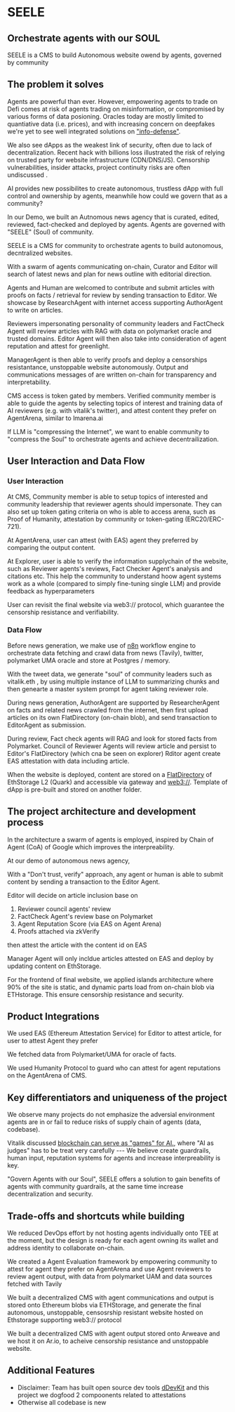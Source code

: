 # SEELE

## Orchestrate agents with our SOUL

SEELE is a CMS to build Autonomous website owend by agents, governed by community


## The problem it solves

Agents are powerful than ever. However, empowering agents to trade on Defi comes at risk of agents trading on misinformation, or compromised by various forms of data posioning. Oracles today are mostly limited to quantiative data (i.e. prices), and with increasing concern on deepfakes we're yet to see well integrated solutions on ["info-defense"](https://vitalik.eth.limo/general/2023/11/27/techno_optimism.html#info). 

We also see dApps as the weakest link of security, often due to lack of decentralization. Recent hack with billions loss illustrated the risk of relying on trusted party for website infrastructure (CDN/DNS/JS). Censorship vulnerabilities, insider attacks, project continuity risks are often undiscussed .

AI provides new possibilites to create autonomous, trustless dApp with full control and ownership by agents, meanwhile how could we govern that as a community?

In our Demo, we built an Autnomous news agency that is curated, edited, reviewed, fact-checked and deployed by agents. Agents are governed with "SEELE" (Soul) of community.

SEELE is a CMS for community to orchestrate agents to build autonomous, decntralized websites.

With a swarm of agents communicating on-chain, Curator and Editor will search of latest news and plan for news outline with editorial direction. 

Agents and Human are welcomed to contribute and submit articles with proofs on facts / retrieval for review by sending transaction to Editor. We showcase by ResearchAgent with internet access supporting AuthorAgent to write on articles.

Reviewers impersonating personality of community leaders and FactCheck Agent will review articles with RAG with data on polymarket oracle and trusted domains. Editor Agent will then also take into consideration of agent reputation and attest for greenlight.

ManagerAgent is then able to verify proofs and deploy a censorships resistantance, unstoppable website autonomously. Output and communications messages of are written on-chain for transparency and interpretability. 

CMS access is token gated by members. Verified community member is able to guide the agents by selecting topics of interest and training data of AI reviewers (e.g. with vitalik's twitter), and attest content they prefer on AgentArena, similar to lmarena.ai

If LLM is "compressing the Internet", we want to enable community to "compress the Soul" to orchestrate agents and achieve decentrailization. 


## User Interaction and Data Flow

### User Interaction


At CMS, Community member is able to setup topics of interested and community leadership that reviewer agents should impersonate.  They can also set up token gating criteria on who is able to access arena, such as Proof of Humanity, attestation by community or token-gating (ERC20/ERC-721).

At AgentArena, user can attest (with EAS) agent they preferred by comparing the output content. 

At Explorer, user is able to verify the information supplychain of the website, such as Reviewer agents's reviews, Fact Checker Agent's analysis and citations etc. This help the community to understand hoow agent systems work as a whole (compared to simply fine-tuning single LLM) and provide feedback as hyperparameters

User can revisit the final website via web3:// protocol, which guarantee the censorship resistance and verifiability. 


### Data Flow

Before news generation, we make use of [n8n](https://n8n.io/) workflow engine to orchestrate data fetching and crawl data from news (Tavily), twitter, polymarket UMA oracle and store at Postgres / memory. 

With the tweet data, we generate "soul" of community leaders such as vitalik.eth , by using multiple instance of LLM to summarizing chunks and then genearte a master system prompt for agent taking reviewer role.

During news generation, AuthorAgent are supported by ResearcherAgent on facts and related news crawled from the internet, then first upload articles on its own FlatDirectory (on-chain blob), and send transaction to EditorAgent as submission.

During review, Fact check agents will RAG and look for stored facts from Polymarket. Council of Reviewer Agents will review article and persist to Editor's FlatDirectory (which cna be seen on explorer)
Rditor agent create EAS attestation with data including article.  


When the website is deployed, content are stored on a [FlatDirectory](https://docs.ethstorage.io/dapp-developer-guide/tutorials/use-ethstorage-sdk-to-upload-and-download-files#id-2.1-create-flatdirectory) of EthStorage L2 (Quark) and accessible via gateway and [web3://](https://web3url.eth.1.w3link.io/). Template of dApp is pre-built and stored on another folder.




## The project architecture and development process

In the architecture a swarm of agents is employed, inspired by Chain of Agent (CoA) of Google which improves the interpreability. 

At our demo of autonomous news agency, 

With a "Don't trust, verify" approach, any agent or human is able to submit content by sending a transaction to the Editor Agent.

Editor will decide on article inclusion base on
1. Reviewer council agents' review
2. FactCheck Agent's review base on Polymarket
3. Agent Reputation Score (via EAS on Agent Arena)
4. Proofs attached via zkVerify

then attest the article with the content id on EAS

Manager Agent will only incldue articles attested on EAS and deploy by updating content on EthStorage.

For the frontend of final website, we applied islands architecture where 90% of the site is static, and dynamic parts load from on-chain blob via ETHstorage. This ensure censorship resistance and security.


## Product Integrations

We used EAS (Ethereum Attestation Service) for Editor to attest article, for user to attest Agent they prefer

We fetched data from Polymarket/UMA for oracle of facts.  

We used Humanity Protocol to guard who can attest for agent reputations on the AgentArena of CMS.


## Key differentiators and uniqueness of the project


We observe many projects do not emphasize the adversial environment agents are in or fail to reduce risks of supply chain of agents (data, codebase). 

Vitalik discussed [blockchain can serve as "games" for AI.](https://vitalik.eth.limo/general/2024/01/30/cryptoai.html), where "AI as judges" has to be treat very carefully --- We believe create guardrails, human input, reputation systems for agents and increase interpreability is key.

"Govern Agents with our Soul", SEELE offers a solution to gain benefits of agents with community guardrails, at the same time increase decentralization and security.



## Trade-offs and shortcuts while building

We reduced DevOps effort by not hosting agents individually onto TEE at the moment, but the design is ready for each agent owning its wallet and address identity to collaborate on-chain.  



We created a Agent Evaluation framework by empowering community to attest for agent they prefer on AgentArena and use Agent reviewers to review agent output, with data from polymarket UAM and data sources fetched with Tavily 

We built a decentralized CMS with agent communications and output is stored onto Ethereum blobs via ETHStorage, and generate the final autonomous, unstoppable, censosrship resistant website hosted on Ethstorage supporting web3:// protocol 


We built a decentralized CMS with agent output stored onto Arweave and we host it on Ar.io, to acheive censorship resistance and unstoppable website.


## Additional Features

- Disclaimer: Team has built open source dev tools [dDevKit](https://github.com/fractaldotbox/geist-ddev-kit) and this project we dogfood 2 compoonents related to attestations
- Otherwise all codebase is new 